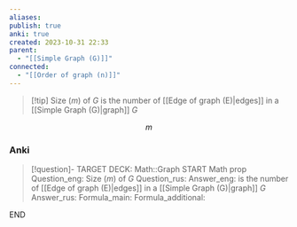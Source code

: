 ```yaml
---
aliases: 
publish: true
anki: true
created: 2023-10-31 22:33
parent:
  - "[[Simple Graph (G)]]"
connected:
  - "[[Order of graph (n)]]"
---
```


> [!tip] Size ($m$) of $G$
> is the number of [[Edge of graph (E)|edges]] in a [[Simple Graph (G)|graph]] $G$

$$m$$

### Anki
> [!question]-
TARGET DECK: Math::Graph
START
Math prop
Question_eng: Size ($m$) of $G$
Question_rus: 
Answer_eng: is the number of [[Edge of graph (E)|edges]] in a [[Simple Graph (G)|graph]] $G$
Answer_rus: 
Formula_main: 
Formula_additional:
<!--ID: 1699164832914-->
END










